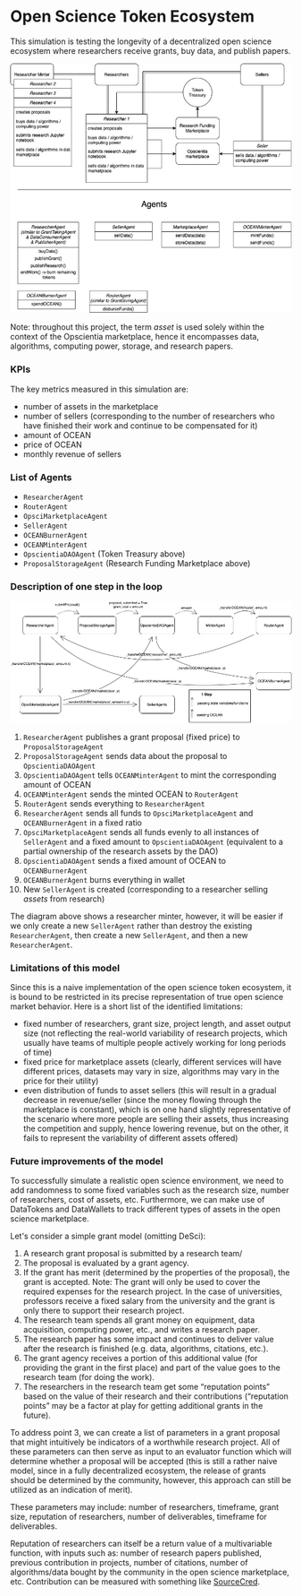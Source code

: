 # Open Science Token Ecosystem
This simulation is testing the longevity of a decentralized open science ecosystem where researchers receive grants, buy data, and publish papers.

![](opsci_naive.jpeg)

Note: throughout this project, the term *asset* is used solely within the context of the Opscientia marketplace, hence it encompasses data, algorithms, computing power, storage, and research papers.

### KPIs

The key metrics measured in this simulation are: 
- number of assets in the marketplace
- number of sellers (corresponding to the number of researchers who have finished their work and continue to be compensated for it)
- amount of OCEAN
- price of OCEAN
- monthly revenue of sellers

### List of Agents
- ```ResearcherAgent```
- ```RouterAgent```
- ```OpsciMarketplaceAgent```
- ```SellerAgent```
- ```OCEANBurnerAgent```
- ```OCEANMinterAgent```
- ```OpscientiaDAOAgent``` (Token Treasury above)
- ```ProposalStorageAgent``` (Research Funding Marketplace above)

### Description of one step in the loop

![](opsci_naive_step.jpeg)

1. ```ResearcherAgent``` publishes a grant proposal (fixed price) to ```ProposalStorageAgent```
2. ```ProposalStorageAgent``` sends data about the proposal to ```OpscientiaDAOAgent```
3. ```OpscientiaDAOAgent``` tells ```OCEANMinterAgent``` to mint the corresponding amount of OCEAN
4. ```OCEANMinterAgent``` sends the minted OCEAN to ```RouterAgent```
5. ```RouterAgent``` sends everything to ```ResearcherAgent```
6. ```ResearcherAgent``` sends all funds to ```OpsciMarketplaceAgent``` and ```OCEANBurnerAgent``` in a fixed ratio
7. ```OpsciMarketplaceAgent``` sends all funds evenly to all instances of ```SellerAgent``` and a fixed amount to ```OpscientiaDAOAgent``` (equivalent to a partial ownership of the research assets by the DAO)
8. ```OpscientiaDAOAgent``` sends a fixed amount of OCEAN to ```OCEANBurnerAgent```
9. ```OCEANBurnerAgent``` burns everything in wallet
10. New ```SellerAgent``` is created (corresponding to a researcher selling *assets* from research)

The diagram above shows a researcher minter, however, it will be easier if we only create a new ```SellerAgent``` rather than destroy the existing ```ResearcherAgent```, then create a new ```SellerAgent```, and then a new ```ResearcherAgent```.

### Limitations of this model

Since this is a naive implementation of the open science token ecosystem, it is bound to be restricted in its precise representation of true open science market behavior. Here is a short list of the identified limitations:
- fixed number of researchers, grant size, project length, and asset output size (not reflecting the real-world variability of research projects, which usually have teams of multiple people actively working for long periods of time)
- fixed price for marketplace assets (clearly, different services will have different prices, datasets may vary in size, algorithms may vary in the price for their utility)
- even distribution of funds to asset sellers (this will result in a gradual decrease in revenue/seller (since the money flowing through the marketplace is constant), which is on one hand slightly representative of the scenario where more people are selling their assets, thus increasing the competition and supply, hence lowering revenue, but on the other, it fails to represent the variability of different assets offered)

### Future improvements of the model

To successfully simulate a realistic open science environment, we need to add randomness to some fixed variables such as the research size, number of researchers, cost of assets, etc. Furthermore, we can make use of DataTokens and DataWallets to track different types of assets in the open science marketplace.

Let's consider a simple grant model (omitting DeSci):
1. A research grant proposal is submitted by a research team/
2. The proposal is evaluated by a grant agency.
3. If the grant has merit (determined by the properties of the proposal), the grant is accepted.
Note: The grant will only be used to cover the required expenses for the research project. In the case of universities, professors receive a fixed salary from the university and the grant is only there to support their research project.
4. The research team spends all grant money on equipment, data acquisition, computing power, etc., and writes a research paper.
5. The research paper has some impact and continues to deliver value after the research is finished (e.g. data, algorithms, citations, etc.).
6. The grant agency receives a portion of this additional value (for providing the grant in the first place) and part of the value goes to the research team (for doing the work).
7. The researchers in the research team get some “reputation points” based on the value of their research and their contributions (“reputation points” may be a factor at play for getting additional grants in the future).

To address point 3, we can create a list of parameters in a grant proposal that might intuitively be indicators of a worthwhile research project. All of these parameters can then serve as input to an evaluator function which will determine whether a proposal will be accepted (this is still a rather naive model, since in a fully decentralized ecosystem, the release of grants should be determined by the community, however, this approach can still be utilized as an indication of merit).

These parameters may include: number of researchers, timeframe, grant size, reputation of researchers, number of deliverables, timeframe for deliverables.

Reputation of researchers can itself be a return value of a multivariable function, with inputs such as: number of research papers published, previous contribution in projects, number of citations, number of algorithms/data bought by the community in the open science marketplace, etc. Contribution can be measured with something like [SourceCred](https://sourcecred.io/).